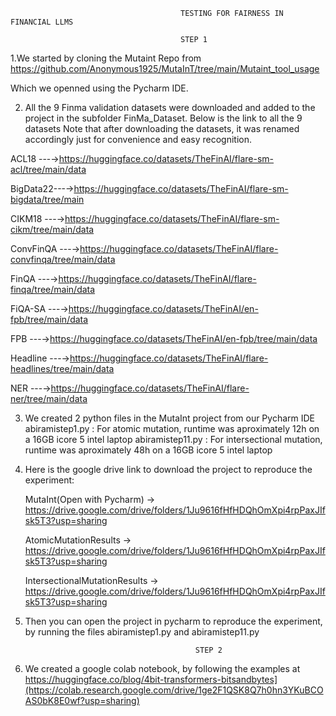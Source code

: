 

                                          TESTING FOR FAIRNESS IN FINANCIAL LLMS

                                          STEP 1

1.We started by cloning the Mutaint Repo from https://github.com/Anonymous1925/MutaInT/tree/main/Mutaint_tool_usage

Which we openned using the Pycharm IDE.

2. All the 9 Finma validation datasets were downloaded and added to the project in the subfolder FinMa_Dataset. Below is the link to all the 9 datasets
Note that after downloading the datasets, it was renamed accordingly just for convenience and easy recognition.

ACL18 ---→https://huggingface.co/datasets/TheFinAI/flare-sm-acl/tree/main/data

BigData22---→https://huggingface.co/datasets/TheFinAI/flare-sm-bigdata/tree/main

CIKM18 ---→https://huggingface.co/datasets/TheFinAI/flare-sm-cikm/tree/main/data

ConvFinQA ---→https://huggingface.co/datasets/TheFinAI/flare-convfinqa/tree/main/data

FinQA ---→https://huggingface.co/datasets/TheFinAI/flare-finqa/tree/main/data

FiQA-SA ---→https://huggingface.co/datasets/TheFinAI/en-fpb/tree/main/data

FPB ---→https://huggingface.co/datasets/TheFinAI/en-fpb/tree/main/data

Headline ---→https://huggingface.co/datasets/TheFinAI/flare-headlines/tree/main/data

NER ---→https://huggingface.co/datasets/TheFinAI/flare-ner/tree/main/data

3. We created 2 python files in the MutaInt project from our Pycharm IDE
abiramistep1.py : For atomic mutation, runtime was aproximately 12h on a 16GB icore 5 intel laptop
abiramistep11.py : For intersectional mutation, runtime was aproximately 48h on a 16GB icore 5 intel laptop

4. Here is the google drive link to download the project to reproduce the experiment:

   
   MutaInt(Open with Pycharm) -> https://drive.google.com/drive/folders/1Ju9616fHfHDQhOmXpi4rpPaxJIfsk5T3?usp=sharing
   
   AtomicMutationResults -> https://drive.google.com/drive/folders/1Ju9616fHfHDQhOmXpi4rpPaxJIfsk5T3?usp=sharing
   
   IntersectionalMutationResults -> https://drive.google.com/drive/folders/1Ju9616fHfHDQhOmXpi4rpPaxJIfsk5T3?usp=sharing



6. Then you can open the project in pycharm to reproduce the experiment, by running the files abiramistep1.py and abiramistep11.py

                                             STEP 2

1. We created a google colab notebook, by following the examples at https://huggingface.co/blog/4bit-transformers-bitsandbytes](https://colab.research.google.com/drive/1ge2F1QSK8Q7h0hn3YKuBCOAS0bK8E0wf?usp=sharing)


